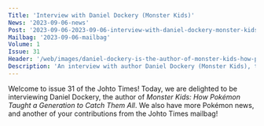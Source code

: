 ```yaml
---
Title: 'Interview with Daniel Dockery (Monster Kids)'
News: '2023-09-06-news'
Post: '2023-09-06-2023-09-06-interview-with-daniel-dockery-monster-kids'
Mailbag: '2023-09-06-mailbag'
Volume: 1
Issue: 31
Header: '/web/images/daniel-dockery-is-the-author-of-monster-kids-how-pokemon-taught-a-generation-to-catch-them-all.png'
Description: 'An interview with author Daniel Dockery (Monster Kids), the latest Pokémon news, and more from the Johto Times mailbag!'
---
```

Welcome to issue 31 of the Johto Times! Today, we are delighted to be interviewing Daniel Dockery, the author of _Monster Kids: How Pokémon Taught a Generation to Catch Them All_. We also have more Pokémon news, and another of your contributions from the Johto Times mailbag!